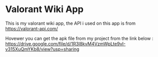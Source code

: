 # Valorant Wiki App

This is my valorant wiki app, the API i used on this app is from https://valorant-api.com/ 


Hovewer you can get the apk file from my project from the link below :
https://drive.google.com/file/d/1R3l8kvM4VzmWpLte9vI-v315XuQmYKb8/view?usp=sharing
